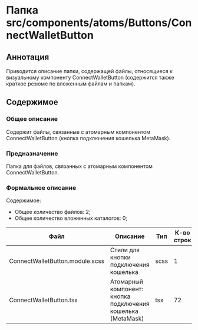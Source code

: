 # Папка src/components/atoms/Buttons/ConnectWalletButton

## Аннотация

Приводится описание папки, содержащей файлы, относящиеся к визуальному компоненту ConnectWalletButton
(содержится также краткое резюме по вложенным файлам и папкам).

## Содержимое

### Общее описание

Содержит файлы, связанные с атомарным компонентом ConnectWalletButton (кнопка подключения кошелька 
MetaMask).

### Предназначение

Папка для файлов, связанных с атомарным компонентом ConnectWalletButton.

### Формальное описание

Содержимое:
* Общее количество файлов: 2;
* Общее количество вложенных каталогов: 0;

| Файл                            | Описание                                                    | Тип  | К-во строк | Последнее изменение |
|---------------------------------|-------------------------------------------------------------|------|------------|---------------------|
| ConnectWalletButton.module.scss | Стили для кнопки подключения кошелька                       | scss | 1          | 2025-05-06 13:39:38 |
| ConnectWalletButton.tsx         | Атомарный компонент: кнопка подключения кошелька (MetaMask) | tsx  | 72         | 2025-05-06 17:27:11 |

